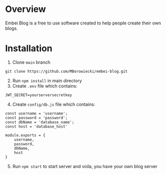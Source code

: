 # Overview
Embei Blog is a free to use software created to help people create their own blogs.

# Installation
1. Clone `main` branch
```
git clone https://github.com/MBorowiecki/embei-blog.git
```
2. Run `npm install` in main directory
3. Create `.env` file which contains:
```
JWT_SECRET=yourserversecretkey
```
4. Create `config/db.js` file which contains:
```
const username = 'username';
const password = 'password';
const dbName = 'database_name';
const host = 'database_host'

module.exports = {
    username,
    password,
    dbName,
    host
}
```
5. Run `npm start` to start server and voila, you have your own blog server
